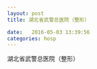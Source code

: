 ```yaml
--- 
layout: post 
title: 湖北省武警总医院（整形）

date:   2016-05-03 13:39:56 
categories: hosp 
--- 
```

   
湖北省武警总医院（整形）

